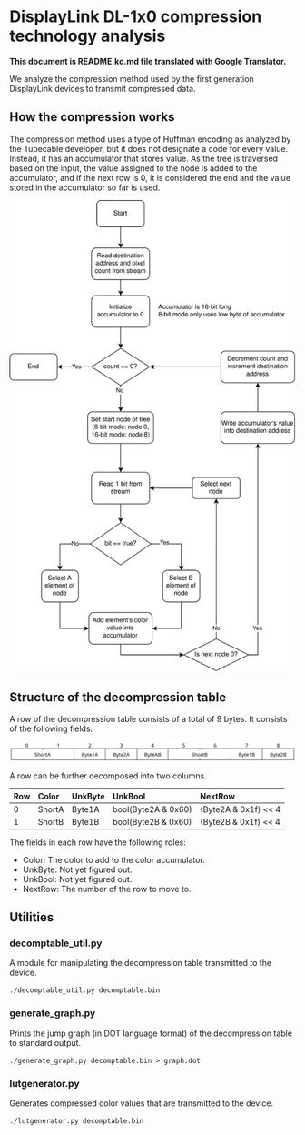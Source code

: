 # DisplayLink DL-1x0 compression technology analysis

**This document is README.ko.md file translated with Google Translator.**

We analyze the compression method used by the first generation DisplayLink devices to transmit compressed data.

## How the compression works

The compression method uses a type of Huffman encoding as analyzed by the Tubecable developer, but it does not designate a code for every value. Instead, it has an accumulator that stores value. As the tree is traversed based on the input, the value assigned to the node is added to the accumulator, and if the next row is 0, it is considered the end and the value stored in the accumulator so far is used.

![Decompression flows](./img/dlcomp.svg)

## Structure of the decompression table

A row of the decompression table consists of a total of 9 bytes. It consists of the following fields:

![Compression table row](./img/comprow.svg)

A row can be further decomposed into two columns.

|Row|Color|UnkByte|UnkBool|NextRow|
| :--- | :--- | :--- | :--- | :--- |
|0|ShortA|Byte1A|bool(Byte2A & 0x60)|(Byte2A & 0x1f) << 4 | ByteAB >> 4|
|1|ShortB|Byte1B|bool(Byte2B & 0x60)|(Byte2B & 0x1f) << 4 | ByteAB & 0x0f|

The fields in each row have the following roles:

 - Color: The color to add to the color accumulator.
 - UnkByte: Not yet figured out.
 - UnkBool: Not yet figured out.
 - NextRow: The number of the row to move to.

## Utilities

### decomptable_util.py

A module for manipulating the decompression table transmitted to the device.

    ./decomptable_util.py decomptable.bin

### generate_graph.py

Prints the jump graph (in DOT language format) of the decompression table to standard output.

    ./generate_graph.py decomptable.bin > graph.dot

### lutgenerator.py

Generates compressed color values ​​that are transmitted to the device.

    ./lutgenerator.py decomptable.bin
